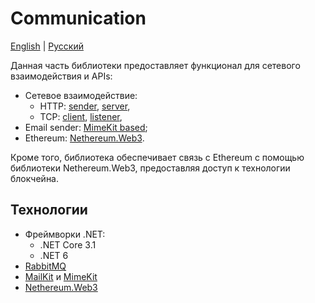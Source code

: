 # Communication

[English](README.md) | [Русский](README.ru.md)

Данная часть библиотеки предоставляет функционал для сетевого взаимодействия и APIs: 
- Сетевое взаимодействие: 
    - HTTP: [sender](NetworkAPIs/HttpSender.md), [server](NetworkAPIs/HttpServerWF.md), 
    - TCP: [client](NetworkAPIs/TcpClientWF.md), [listener](NetworkAPIs/TcpListenerWF.md), 
- Email sender: [MimeKit based](NetworkAPIs/EmailSenderMimeKit.md);
- Ethereum: [Nethereum.Web3](NethereumAPI/EthNodeAPIWeb3.md).

Кроме того, библиотека обеспечивает связь с Ethereum с помощью библиотеки Nethereum.Web3, предоставляя доступ к технологии блокчейна. 

## Технологии 

- Фреймворки .NET:
  - .NET Core 3.1
  - .NET 6
- [RabbitMQ](https://github.com/rabbitmq/rabbitmq-dotnet-client)
- [MailKit](https://github.com/jstedfast/MailKit) и [MimeKit](https://github.com/jstedfast/MimeKit)
- [Nethereum.Web3](https://github.com/Nethereum/Nethereum/tree/master/src/Nethereum.Web3)
